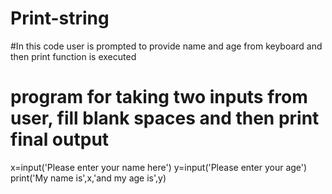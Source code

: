 # Print-string
#In this code user is prompted to provide name and age from keyboard and then print function is executed 
# program for taking two inputs from user, fill blank spaces and then print final output
x=input('Please enter your name here')
y=input('Please enter your age')
print('My name is',x,'and my age is',y)

